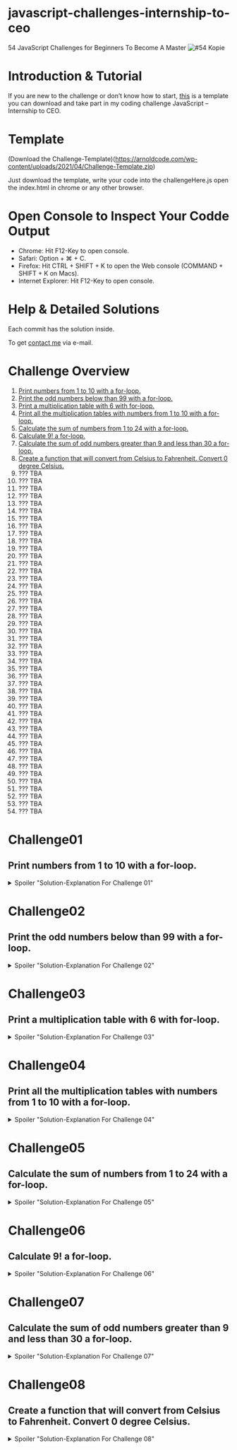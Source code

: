 # javascript-challenges-internship-to-ceo

54 JavaScript Challenges for Beginners To Become A Master
![#54 Kopie](https://user-images.githubusercontent.com/91799402/164074513-7fed1ca2-41b1-4143-bf8c-2ecd7818c1d0.png)

# Introduction & Tutorial

If you are new to the challenge or don’t know how to start, [this](https://arnoldcode.com/wp-content/uploads/2021/04/Challenge-Template.zip) is a template you can download and take part in my coding challenge JavaScript – Internship to CEO.

# Template
(Download the Challenge-Template)(https://arnoldcode.com/wp-content/uploads/2021/04/Challenge-Template.zip)

Just download the template, write your code into the challengeHere.js open the index.html in chrome or any other browser.

# Open Console to Inspect Your Codde Output

- Chrome: Hit F12-Key to open console.
- Safari: Option + ⌘ + C.
- Firefox: Hit CTRL + SHIFT + K to open the Web console (COMMAND + SHIFT + K on Macs).
- Internet Explorer: Hit F12-Key to open console.

# Help & Detailed Solutions
Each commit has the solution inside.

To get [contact me](mailto:info@arnoldcode.com) via e-mail.


# Challenge Overview

1. [Print numbers from 1 to 10 with a for-loop.](#challenge01)
2. [Print the odd numbers below than 99 with a for-loop.](#challenge02)
3. [Print a multiplication table with 6 with for-loop.](#challenge03)
4. [Print all the multiplication tables with numbers from 1 to 10 with a for-loop.](#challenge04)
5. [Calculate the sum of numbers from 1 to 24 with a for-loop.](#challenge05)
6. [Calculate 9! a for-loop.](#challenge06)
7. [Calculate the sum of odd numbers greater than 9 and less than 30 a for-loop.](#challenge07)
8. [Create a function that will convert from Celsius to Fahrenheit. Convert 0 degree Celsius.](#challenge08)
9. ??? TBA
10. ??? TBA
11. ??? TBA
12. ??? TBA
13. ??? TBA
14. ??? TBA
15. ??? TBA
16. ??? TBA
17. ??? TBA
18. ??? TBA
19. ??? TBA
20. ??? TBA
21. ??? TBA
22. ??? TBA
23. ??? TBA
24. ??? TBA
25. ??? TBA
26. ??? TBA
27. ??? TBA
28. ??? TBA
29. ??? TBA
30. ??? TBA
31. ??? TBA
32. ??? TBA
33. ??? TBA
34. ??? TBA
35. ??? TBA
36. ??? TBA
37. ??? TBA
38. ??? TBA
39. ??? TBA
40. ??? TBA
41. ??? TBA
42. ??? TBA
43. ??? TBA
44. ??? TBA
45. ??? TBA
46. ??? TBA
47. ??? TBA
48. ??? TBA
49. ??? TBA
50. ??? TBA
51. ??? TBA
52. ??? TBA
53. ??? TBA
54. ??? TBA

# Challenge01 
## Print numbers from 1 to 10 with a for-loop.

<details>
    <summary>Spoiler "Solution-Explanation For Challenge 01"</summary>
  
  ```javascript
  // Solution #01
for (let i = 1; i <= 10; i++) {
    console.log(i);
}
```

// Get into the Community https://www.facebook.com/groups/webdevconquerors me on Facebook and don’t miss the latest Challenge!

/* EXPLANATION

  You need to print out ten numbers to the console prompt.

  A `for-loop` is the perfect tool for this job!

  You create a loop with a running index of `i` with the starting value of `1`.

  The loop will stop once `i` reaches the value of `11`, so when `i` equals `10`, the loop will execute the last time because you created the condition of    `i <= 10`.

  The running index will be increased by `1` every iteration. `i++` is the corresponding statement for that. It is the short form for `i = i+1`.

  Inside the loop you got your statement of `console.log(i);` which prints out, whatever is inside the brace, to the console window.

 */

// Get into the Community https://www.facebook.com/groups/webdevconquerors me on Facebook and don’t miss the latest Challenge!

</details>

# Challenge02 
## Print the odd numbers below than 99 with a for-loop.

<details>
  <summary>Spoiler "Solution-Explanation For Challenge 02"</summary>
  
  
```javascript
  // Solution #01
for (let i = 1; i <= 99; i += 2) {
    console.log(i);
}
```
Get into the Community https://www.facebook.com/groups/webdevconquerors me on Facebook and don’t miss the latest Challenge!

### EXPLANATION - Way #1

    To get the expected result, you start the running index i with the value of 1 and have in mind that in between every odd number comes an even number.

    Therefore, you increase your running index i by 2 every iteration with i += 2.

    You set the condition to <=99 because you only want to print out odd numbers below 99, that means the odd numbers between 1 to 97.

    Inside the loop you got your statement of console.log(i); which prints out, whatever is inside the brace, to the console window.

    In your case the wanted odd number.



// Solution #02

```javascript
for (let i = 1; i <= 99; i += 2) {
    console.log(i);
}
```
                       
Get into the Community https://www.facebook.com/groups/webdevconquerors me on Facebook and don’t miss the latest Challenge!

### EXPLANATION - Way #2

    When starting from 97, which is an odd number respectively, and iterate backwards, you almost got it.

    To get every odd number, remember yourself that in between every odd number comes an even number.

    Jumping over them by decreasing the running index `i` to get every odd number.

    You have to change the conditions for the `for-loop`.

    First `i` starts at `97`, then your condition has to be `i > 0`. Not `i >= 0`, otherwise you would print out the even number `0` (Yes `0` is an even number).

    The running index gets decreased by `2` after every iteration with `i -= 2`.

    Inside the loop you got your statement of `console.log(i);` which prints out, whatever is inside the brace, to the console window.

    In your case the wanted odd number.
</details>

# Challenge03
## Print a multiplication table with 6 with for-loop.

<details>
    <summary>Spoiler "Solution-Explanation For Challenge 03"</summary>
  
  ```javascript
for(let i = 1; i <= 10; i++)
{
    let row = "6 * " + i + " = " + 6 * i;
    console.log(row);
}
```
![image](https://user-images.githubusercontent.com/91799402/164618806-190d4b75-5d5d-4ee6-a087-9881f926e4e8.png)
The console output of the solution
                      
Explanation
The row of six goes from 6 to 60. Therefore you will need a for-loop that iterates 10 times. You are a bit familiar with loops now (since you made challenge #01 and #02) and you know the rules of a for-loop.

The variable row is your printed statement every iteration. To get the multiplication table of six, you just multiply the base number of 6 with the next value of the iteration process. The row of six starts with 6*1, then 6*2, and then 6*3, and so on…

To print a decent table, you have to display the entire entry as a term. So 6 * 1 = 6 as code is "6 * " + i + " = " 6 * i . You need to have the quotation marks here, because you want a string as result. If you don’t use the quotation marks the “compiler” would then complain about the equal sign. Leaving out also the equal sign and the + sign in front of it would result in the following line:

let row = 6 *  + i + 6 * i;
Running the program then will print this:
![image](https://user-images.githubusercontent.com/91799402/164619117-4fead118-8b72-420a-9e6f-a0a38f853125.png)
Result of misused syntax

You would then have created a completely different term and therefore also a completely different output.

Be sure, that you know what you want to accomplish in order to use the right data types and statements.

</details>

# Challenge04
## Print all the multiplication tables with numbers from 1 to 10 with a for-loop.

<details>
    <summary>Spoiler "Solution-Explanation For Challenge 04"</summary>

  ```javascript
for(let i = 1; i <= 10; i++)
{
    printTable(i);
    console.log("");
}

function printTable(n)
{
    for(let i = 1; i <= 10; i++)
    {
        let row = n + " * " + i + " = " + n * i;
        console.log(row);
    }
}
```
A function is the best choice to accomplish this task.

If you aren’t familiar with functions. <b>No reason to worry.</b>

But first, if you accomplished this task with 10 different for loops - Your solution isn’t wrong.

It can be optimized to enter the next level of your skills: <b>10 for-loops aren’t a good thing.</b> 

Besides avoiding for loops for this solution [here are 10 principles that will level up your expertise](https://medium.com/next-level-source-code/do-you-follow-these-10-principles-for-good-programmers-1445727af447).

###Coming back to our solution - Code repetition is bad practice. 

<b>A rule of thumb:</b> If two parts of source code look the same in 50% of their lines, you've got doubled code.

Avoiding code repetition means having reusable tools.

A function suits that perfectly. A function provides input parameters. 
These are the settings for the function to operate with. 

Inside the body of the function, you have the reusable code pieces that operate slightly differently, 
depending on what you’ve put into the function as a parameter.

###Now really back to the solution: 
Having a `for`-loop to with a function call to `printTable()` inside will execute the function 
10 times since we configured the head of the `for`-loop to do it 10 times.

The function `printTable()` has an input parameter of `n`. The for-loop passes the variable `i` every iteration, 
respectively, the values of `1` to `10`.

You can now assume what the function must do. Right, the body is almost identical to the previous challenge, 
where you just print out one multiplication table. You changed the hard-coded `6` to an `n` and 
linked this variable to the input parameter of the function. That results in a function that 
prints out the multiplication table of the number we pass as a parameter.

Because the function does it for any number and once per call, we can just call it 
ten times with corresponding parameters and we got our solution right away!

![Part of the Solution’s Console Printout](res/png/img.png)

The line of `console.log(""")`; just prints out an empty line as a divider for the multiplication tables.
</details>

# Challenge05
## Calculate the sum of numbers from 1 to 24 with a for-loop.

<details>
    <summary>Spoiler "Solution-Explanation For Challenge 05"</summary>

  ```javascript
let sum = 0;


for(let i = 1; i <= 24; i++)
{
    sum += i;
}

console.log(sum);
```
For the diversity, another challenge, but a simpler one! 

But that doesn’t mean you can switch off your brain 😉

You simply can’t put the accumulated value of sum inside the loop and print it to the console.

It would then end up with 24 print-out- statements.

You have to declare and initialize the variable of `sum` (and please use `let` here! Why?! [In-Depth Explanation - You will remember until your retirement why & where to use VAR, LET and CONST](https://javascript.plainenglish.io/javascript-const-vs-var-vs-let-a-comprehensive-guide-for-all-time-d6d836c8bbd7))
outside of the loop in order to print it out afterward.

If you decide to declare `sum` inside the loop, it would be initialized every iteration. But it must hold the actual accumulated value.

Furthermore, if you declared it inside the loop it would be out of our reach when we want to access it outside the loop. This is called a scope, declaring a variable inside a class/function/loop, makes it to a local variable which can’t be accessed from the outside (The article below addresses this in detail).

And this is the console output: ![Console print-out of the Solution.](res/png/solution05.png)

</details>

# Challenge06
## Calculate 9! a for-loop.

<details>
    <summary>Spoiler "Solution-Explanation For Challenge 06"</summary>

```javascript
let factorial = 1;

for(let i = 1; i <= 9; i++)
{
    factorial *= i;
}

console.log(factorial);
```
To create the factorial of 9 you do almost the same steps as in challenge #05.

The difference lies in the loop body.

Last time you used this statement (`sum = sum+=i`) to gather the accumulated sum.

Knowing a bit about mathematics means you are aware of the fact that a factorial 
is nothing more than a chained multiplication.

So 9! is nothing more than `9 * 8 * 7 * 6 * 5 * 4 * 3 * 2 * 1 = 9!`. 

Together with the knowledge about `for`-loops you can draw your advantage out of this by using the running index
of `i` to create the factorial.

To get your desired result, you iterate exact 9 times!

![console-printout](res/png/solution06.png)
</details>

# Challenge07
## Calculate the sum of odd numbers greater than 9 and less than 30 a for-loop.

<details>
    <summary>Spoiler "Solution-Explanation For Challenge 07"</summary>

```javascript
let sum = 0;

for(let i = 11; i <= 30; i += 2)
{
    sum += i;
}

console.log(sum);
```
To accomplish your task, you should remember [Challenge #02](#challenge02). 
Because back then, the task was to print out every odd number below 99. 
That means you created a `for` loop with an increment of `2`. 
After each iteration to get only odd numbers when starting with an odd number. 
In your case with `11`.

Remembering [Challenge #05](#challenge05)? This one makes you also happy again. 
There you had the task to create the `sum` of the numbers from `1` to `24`.
The same concept applies to this task. 
You add up every odd number (`n`) `n > 9` and `n < 30` to a `sum`.

After the loop has finished, you print it to the console:

![console-printout](res/png/solution07.png)

Accumulated value printed out to the console (Sum of all odd numbers >9 & <30)

</details>

# Challenge08
## Create a function that will convert from Celsius to Fahrenheit. Convert 0 degree Celsius.

<details>
    <summary>Spoiler "Solution-Explanation For Challenge 08"</summary>

```javascript
function convertCelsiusToFahrenheit(number)
{
    return number * 1.8 + 32;
}

let degreeFahrenheit = convertCelsiusToFahrenheit(0);
console.log(degreeFahrenheit);
```
### How to convert Celsius to Fahrenheit

The temperature T in degrees Fahrenheit (°F) is equal to the temperature T in degrees Celsius (°C) times 9/5 plus 32:

![Conversion from °Celsius to °Fahrenheit](res/png/solution8-1.jpg)

or with decimals

![Conversion from °Celsius to °Fahrenheit](res/png/solution8-2.jpg)

### Example Conversion of 20 degrees Celsius to ?? degrees Fahrenheit:

![Conversion of 20°C to ?? °F](res/png/solution8-3.jpg)

### Accomplishing The Task

To accomplish your task, you need to return a number calculated with `1.8` and add `32`.

This is done with the parameter inside `convertCelsiusToFahrenheit()`.

The last step is to return the converted number and printing it out.

The console will print out `32` when you put in the number `0`.

![Solution In Console](res/png/solution8-4.png)

</details>
